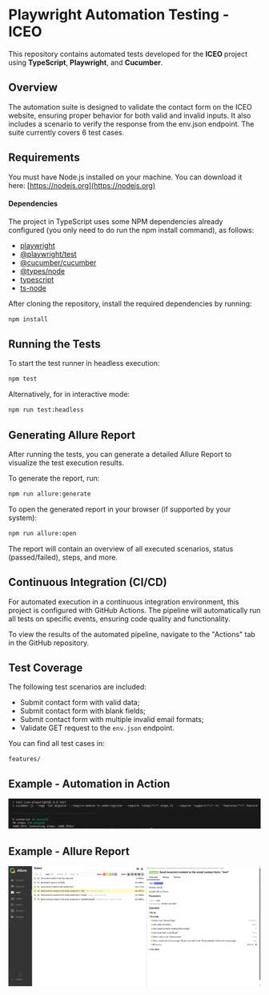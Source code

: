 # Playwright Automation Testing - ICEO

This repository contains automated tests developed for the **ICEO** project using **TypeScript**, **Playwright**, and **Cucumber**.

## Overview

The automation suite is designed to validate the contact form on the ICEO website, ensuring proper behavior for both valid and invalid inputs. It also includes a scenario to verify the response from the env.json endpoint. The suite currently covers 6 test cases.

## Requirements

You must have Node.js installed on your machine. You can download it here: [https://nodejs.org](https://nodejs.org)

#### Dependencies

The project in TypeScript uses some NPM dependencies already configured (you only need to do run the npm install command), as follows:

- [playwright](https://www.npmjs.com/package/playwright)
- [@playwright/test](https://www.npmjs.com/package/@playwright/test)
- [@cucumber/cucumber](https://www.npmjs.com/package/@cucumber/cucumber)
- [@types/node](https://www.npmjs.com/package/@types/node)
- [typescript](https://www.npmjs.com/package/typescript)
- [ts-node](https://www.npmjs.com/package/ts-node)

After cloning the repository, install the required dependencies by running:

```bash
npm install
```

## Running the Tests

To start the test runner in headless execution:

```bash
npm test
```

Alternatively, for in interactive mode:

```bash
npm run test:headless
```

## Generating Allure Report

After running the tests, you can generate a detailed Allure Report to visualize the test execution results.

To generate the report, run:

```bash
npm run allure:generate
```

To open the generated report in your browser (if supported by your system):

```bash
npm run allure:open
```

The report will contain an overview of all executed scenarios, status (passed/failed), steps, and more.

## Continuous Integration (CI/CD)

For automated execution in a continuous integration environment, this project is configured with GitHub Actions. The pipeline will automatically run all tests on specific events, ensuring code quality and functionality.

To view the results of the automated pipeline, navigate to the "Actions" tab in the GitHub repository.

## Test Coverage

The following test scenarios are included:

- Submit contact form with valid data;
- Submit contact form with blank fields;
- Submit contact form with multiple invalid email formats;
- Validate GET request to the `env.json` endpoint.

You can find all test cases in:

```
features/
```

## Example - Automation in Action

![running](test-result.png)

## Example - Allure Report

![allure](allure-result.png)
